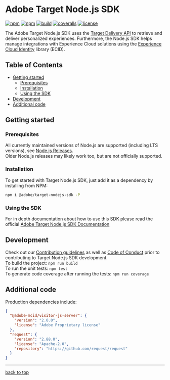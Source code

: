 # Adobe Target Node.js SDK
[![npm](https://img.shields.io/npm/v/@adobe/target-nodejs-sdk)](https://www.npmjs.com/package/@adobe/target-nodejs-sdk)
[![npm](https://img.shields.io/npm/dm/@adobe/target-nodejs-sdk)](https://www.npmjs.com/package/@adobe/target-nodejs-sdk)
[![build](https://github.com/adobe/target-nodejs-sdk/workflows/CI/badge.svg)](https://github.com/adobe/target-nodejs-sdk/actions)
[![coveralls](https://img.shields.io/coveralls/github/adobe/target-nodejs-sdk)](https://coveralls.io/github/adobe/target-nodejs-sdk?branch=HEAD)
[![license](https://img.shields.io/npm/l/@adobe/target-nodejs-sdk.svg)](https://github.com/adobe/target-nodejs-sdk/blob/master/LICENSE)

The Adobe Target Node.js SDK uses the [Target Delivery API] to retrieve and deliver personalized experiences.
Furthermore, the Node.js SDK helps manage integrations with Experience Cloud solutions using the [Experience Cloud Identity](https://docs.adobe.com/content/help/en/id-service/using/intro/overview.html)
library (ECID).

## Table of Contents

  * [Getting started](#getting-started)
    + [Prerequisites](#prerequisites)
    + [Installation](#installation)
    + [Using the SDK](#using-the-sdk)
  * [Development](#development)
  * [Additional code](#additional-code)

## Getting started

### Prerequisites

All currently maintained versions of Node.js are supported (including LTS versions), see
[Node.js Releases](https://en.wikipedia.org/wiki/Node.js#Releases).  
Older Node.js releases may likely work too, but are not officially supported.

### Installation  

To get started with Target Node.js SDK, just add it as a dependency by installing from NPM:
```bash
npm i @adobe/target-nodejs-sdk -P
```

### Using the SDK

For in depth documentation about how to use this SDK please read the official [Adobe Target Node.js SDK Documentation](https://adobetarget-sdks.gitbook.io/docs/sdk-reference-guides/nodejs-sdk)

## Development

Check out our [Contribution guidelines](../../.github/CONTRIBUTING.md) as well as [Code of Conduct](CODE_OF_CONDUCT.md) prior
to contributing to Target Node.js SDK development.  
To build the project: `npm run build`  
To run the unit tests: `npm test`  
To generate code coverage after running the tests: `npm run coverage`  

## Additional code

Production dependencies include:

```json
{
  "@adobe-mcid/visitor-js-server": {
    "version": "2.0.0",
    "license": "Adobe Proprietary license"
  },
  "request": {
    "version": "2.88.0",
    "license": "Apache-2.0",
    "repository": "https://github.com/request/request"
  }
}
```

---

[back to top](#table-of-contents)

[Target Delivery API]: https://developers.adobetarget.com/api/delivery-api/
